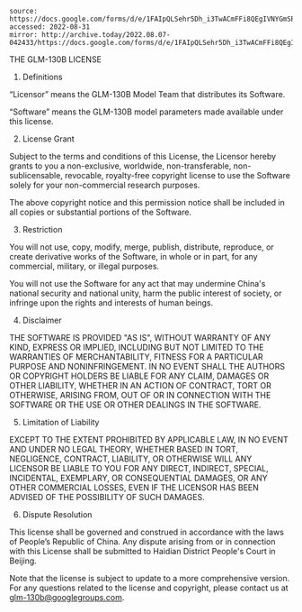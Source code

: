 ```
source: https://docs.google.com/forms/d/e/1FAIpQLSehr5Dh_i3TwACmFFi8QEgIVNYGmSPwV0GueIcsUev0NEfUug/viewform
accessed: 2022-08-31
mirror: http://archive.today/2022.08.07-042433/https://docs.google.com/forms/d/e/1FAIpQLSehr5Dh_i3TwACmFFi8QEgIVNYGmSPwV0GueIcsUev0NEfUug/viewform
```
THE GLM-130B LICENSE
1. Definitions

“Licensor” means the GLM-130B Model Team that distributes its Software.

“Software” means the GLM-130B model parameters made available under this license.

2. License Grant

Subject to the terms and conditions of this License, the Licensor hereby grants to you a non-exclusive, worldwide, non-transferable, non-sublicensable, revocable, royalty-free copyright license to use the Software solely for your non-commercial research purposes.

The above copyright notice and this permission notice shall be included in all copies or substantial portions of the Software.

3. Restriction

You will not use, copy, modify, merge, publish, distribute, reproduce, or create derivative works of the Software, in whole or in part, for any commercial, military, or illegal purposes.

You will not use the Software for any act that may undermine China's national security and national unity, harm the public interest of society, or infringe upon the rights and interests of human beings.

4. Disclaimer

THE SOFTWARE IS PROVIDED "AS IS", WITHOUT WARRANTY OF ANY KIND, EXPRESS OR IMPLIED, INCLUDING BUT NOT LIMITED TO THE WARRANTIES OF MERCHANTABILITY, FITNESS FOR A PARTICULAR PURPOSE AND NONINFRINGEMENT. IN NO EVENT SHALL THE AUTHORS OR COPYRIGHT HOLDERS BE LIABLE FOR ANY CLAIM, DAMAGES OR OTHER LIABILITY, WHETHER IN AN ACTION OF CONTRACT, TORT OR OTHERWISE, ARISING FROM, OUT OF OR IN CONNECTION WITH THE SOFTWARE OR THE USE OR OTHER DEALINGS IN THE SOFTWARE.

5. Limitation of Liability

EXCEPT TO THE EXTENT PROHIBITED BY APPLICABLE LAW, IN NO EVENT AND UNDER NO LEGAL THEORY, WHETHER BASED IN TORT, NEGLIGENCE, CONTRACT, LIABILITY, OR OTHERWISE WILL ANY LICENSOR BE LIABLE TO YOU FOR ANY DIRECT, INDIRECT, SPECIAL, INCIDENTAL, EXEMPLARY, OR CONSEQUENTIAL DAMAGES, OR ANY OTHER COMMERCIAL LOSSES, EVEN IF THE LICENSOR HAS BEEN ADVISED OF THE POSSIBILITY OF SUCH DAMAGES.

6. Dispute Resolution

This license shall be governed and construed in accordance with the laws of People’s Republic of China. Any dispute arising from or in connection with this License shall be submitted to Haidian District People's Court in Beijing.

Note that the license is subject to update to a more comprehensive version.  For any questions related to the license and copyright, please contact us at glm-130b@googlegroups.com.
